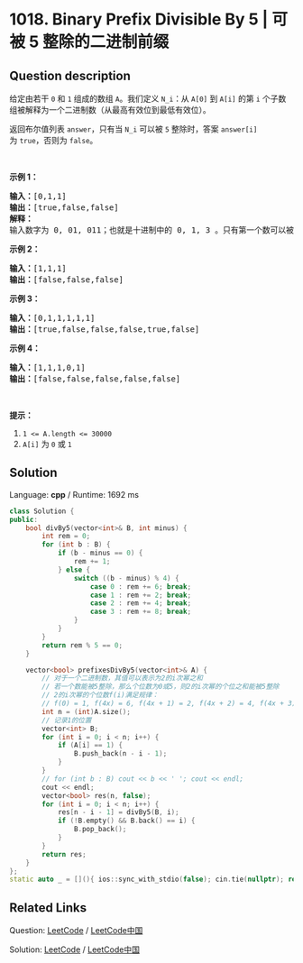 # 1018. Binary Prefix Divisible By 5 | 可被 5 整除的二进制前缀

## Question description

<!--If you want to use the English description, use <p>Given an array <code>A</code> of <code>0</code>s and <code>1</code>s, consider <code>N_i</code>: the i-th subarray from <code>A[0]</code> to <code>A[i]</code>&nbsp;interpreted&nbsp;as a binary number (from most-significant-bit to least-significant-bit.)</p>

<p>Return a list of booleans&nbsp;<code>answer</code>, where <code>answer[i]</code> is <code>true</code>&nbsp;if and only if <code>N_i</code>&nbsp;is divisible by 5.</p>

<p><strong>Example 1:</strong></p>

<pre>
<strong>Input: </strong><span id="example-input-1-1">[0,1,1]</span>
<strong>Output: </strong><span id="example-output-1">[true,false,false]</span>
<strong>Explanation: </strong>
The input numbers in binary are 0, 01, 011; which are 0, 1, and 3 in base-10.  Only the first number is divisible by 5, so answer[0] is true.
</pre>

<p><strong>Example 2:</strong></p>

<pre>
<strong>Input: </strong><span id="example-input-2-1">[1,1,1]</span>
<strong>Output: </strong><span id="example-output-2">[false,false,false]</span>
</pre>

<p><strong>Example 3:</strong></p>

<pre>
<strong>Input: </strong><span id="example-input-3-1">[0,1,1,1,1,1]</span>
<strong>Output: </strong><span id="example-output-3">[true,false,false,false,true,false]</span>
</pre>

<p><strong>Example 4:</strong></p>

<pre>
<strong>Input: </strong><span id="example-input-4-1">[1,1,1,0,1]</span>
<strong>Output: </strong><span id="example-output-4">[false,false,false,false,false]</span>
</pre>

<p>&nbsp;</p>

<p><strong>Note:</strong></p>

<ol>
	<li><code>1 &lt;= A.length &lt;= 30000</code></li>
	<li><code>A[i]</code> is <code>0</code> or <code>1</code></li>
</ol> instead-->
<p>给定由若干&nbsp;<code>0</code>&nbsp;和&nbsp;<code>1</code>&nbsp;组成的数组 <code>A</code>。我们定义&nbsp;<code>N_i</code>：从&nbsp;<code>A[0]</code> 到&nbsp;<code>A[i]</code>&nbsp;的第 <code>i</code>&nbsp;个子数组被解释为一个二进制数（从最高有效位到最低有效位）。</p>

<p>返回布尔值列表&nbsp;<code>answer</code>，只有当&nbsp;<code>N_i</code>&nbsp;可以被 <code>5</code>&nbsp;整除时，答案&nbsp;<code>answer[i]</code> 为&nbsp;<code>true</code>，否则为 <code>false</code>。</p>

<p>&nbsp;</p>

<p><strong>示例 1：</strong></p>

<pre><strong>输入：</strong>[0,1,1]
<strong>输出：</strong>[true,false,false]
<strong>解释：</strong>
输入数字为 0, 01, 011；也就是十进制中的 0, 1, 3 。只有第一个数可以被 5 整除，因此 answer[0] 为真。
</pre>

<p><strong>示例 2：</strong></p>

<pre><strong>输入：</strong>[1,1,1]
<strong>输出：</strong>[false,false,false]
</pre>

<p><strong>示例 3：</strong></p>

<pre><strong>输入：</strong>[0,1,1,1,1,1]
<strong>输出：</strong>[true,false,false,false,true,false]
</pre>

<p><strong>示例&nbsp;4：</strong></p>

<pre><strong>输入：</strong>[1,1,1,0,1]
<strong>输出：</strong>[false,false,false,false,false]
</pre>

<p>&nbsp;</p>

<p><strong>提示：</strong></p>

<ol>
	<li><code>1 &lt;= A.length &lt;= 30000</code></li>
	<li><code>A[i]</code> 为&nbsp;<code>0</code>&nbsp;或&nbsp;<code>1</code></li>
</ol>




## Solution

Language: **cpp**  /  Runtime: 1692 ms

```cpp
class Solution {
public:
    bool divBy5(vector<int>& B, int minus) {
        int rem = 0;
        for (int b : B) {
            if (b - minus == 0) {
                rem += 1;
            } else {
                switch ((b - minus) % 4) {
                    case 0 : rem += 6; break;
                    case 1 : rem += 2; break;
                    case 2 : rem += 4; break;
                    case 3 : rem += 8; break;
                }
            }
        }
        return rem % 5 == 0;
    }

    vector<bool> prefixesDivBy5(vector<int>& A) {
        // 对于一个二进制数，其值可以表示为2的i次幂之和
        // 若一个数能被5整除，那么个位数为0或5，则2的i次幂的个位之和能被5整除
        // 2的i次幂的个位数f(i)满足规律：
        // f(0) = 1, f(4x) = 6, f(4x + 1) = 2, f(4x + 2) = 4, f(4x + 3) = 8
        int n = (int)A.size();
        // 记录1的位置
        vector<int> B;
        for (int i = 0; i < n; i++) {
            if (A[i] == 1) {
                B.push_back(n - i - 1);
            }
        }
        // for (int b : B) cout << b << ' '; cout << endl;
        cout << endl;
        vector<bool> res(n, false);
        for (int i = 0; i < n; i++) {
            res[n - i - 1] = divBy5(B, i);
            if (!B.empty() && B.back() == i) {
                B.pop_back();
            }
        }
        return res;
    }
};
static auto _ = [](){ ios::sync_with_stdio(false); cin.tie(nullptr); return 0; }();
```



## Related Links

Question: [LeetCode](https://leetcode.com/problems/binary-prefix-divisible-by-5/description/)  /  [LeetCode中国](https://leetcode-cn.com/problems/binary-prefix-divisible-by-5/description/)

Solution: [LeetCode](https://leetcode.com/articles/binary-prefix-divisible-by-5/)  /  [LeetCode中国](https://leetcode-cn.com/articles/binary-prefix-divisible-by-5/)